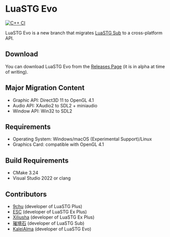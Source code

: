 # LuaSTG Evo

[![C++ CI](https://github.com/KaleiAlma/LuaSTG-Evo/actions/workflows/cmake-multi-platform.yml/badge.svg)](https://github.com/KaleiAlma/LuaSTG-Evo/actions/workflows/cmake-multi-platform.yml)

LuaSTG Evo is a new branch that migrates [LuaSTG Sub](https://github.com/Legacy-LuaSTG-Engine/LuaSTG-Sub) to a cross-platform API.

## Download

You can download LuaSTG Evo from the [Releases Page](https://github.com/KaleiAlma/LuaSTG-Evo/releases) (it is in alpha at time of writing).

## Major Migration Content

* Graphic API: Direct3D 11 to OpenGL 4.1
* Audio API: XAudio2 to SDL2 + miniaudio
* Window API: Win32 to SDL2

## Requirements

* Operating System: Windows/macOS (Experimental Support)/Linux
* Graphics Card: compatible with OpenGL 4.1

## Build Requirements

* CMake 3.24
* Visual Studio 2022 or clang

## Contributors

* [9chu](https://github.com/9chu) (developer of LuaSTG Plus)
* [ESC](https://github.com/ExboCooope) (developer of LuaSTG Ex Plus)
* [Xiliusha](https://github.com/Xiliusha) (developer of LuaSTG Ex Plus)
* [璀境石](https://github.com/Demonese) (developer of LuaSTG Sub)
* [KaleiAlma](https://github.com/KaleiAlma) (developer of LuaSTG Evo)
